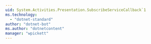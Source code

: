 ```yaml
---
uid: System.Activities.Presentation.SubscribeServiceCallback`1
ms.technology: 
  - "dotnet-standard"
author: "dotnet-bot"
ms.author: "dotnetcontent"
manager: "wpickett"
---
```

